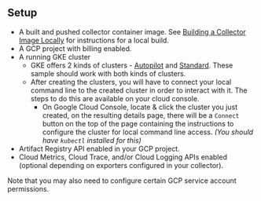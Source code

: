 
## Setup

* A built and pushed collector container image.  See [Building a Collector Image Locally](../../build/local/README.md) for instructions for a local build.
* A GCP project with billing enabled.
* A running GKE cluster
    - GKE offers 2 kinds of clusters - [Autopilot](https://cloud.google.com/kubernetes-engine/docs/how-to/creating-an-autopilot-cluster) and [Standard](https://cloud.google.com/kubernetes-engine/docs/concepts/regional-clusters). These sample should work with both kinds of clusters. 
    - After creating the clusters, you will have to connect your local command line to the created cluster in order to interact with it. The steps to do this are available on your cloud console. 
        - On Google Cloud Console, locate & click the cluster you just created, on the resulting details page, there will be a `Connect` button on the top of the page containing the instructions to configure the cluster for local command line access. *(You should have `kubectl` installed for this)*
* Artifact Registry API enabled in your GCP project.
* Cloud Metrics, Cloud Trace, and/or Cloud Logging APIs enabled (optional depending on exporters configured in your collector).

Note that you may also need to configure certain GCP service account permissions.
